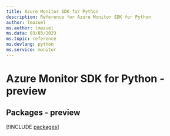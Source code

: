 ```yaml
---
title: Azure Monitor SDK for Python
description: Reference for Azure Monitor SDK for Python
author: lmazuel
ms.author: lmazuel
ms.data: 03/03/2023
ms.topic: reference
ms.devlang: python
ms.service: monitor
---
```

# Azure Monitor SDK for Python - preview
## Packages - preview
[!INCLUDE [packages](monitor-index.md)]